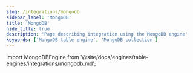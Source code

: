 ```yaml
---
slug: /integrations/mongodb
sidebar_label: 'MongoDB'
title: 'MongoDB'
hide_title: true
description: 'Page describing integration using the MongoDB engine'
keywords: ['MongoDB table engine', 'MongoDB collection']
---
```


import MongoDBEngine from '@site/docs/engines/table-engines/integrations/mongodb.md';

<MongoDBEngine/>
